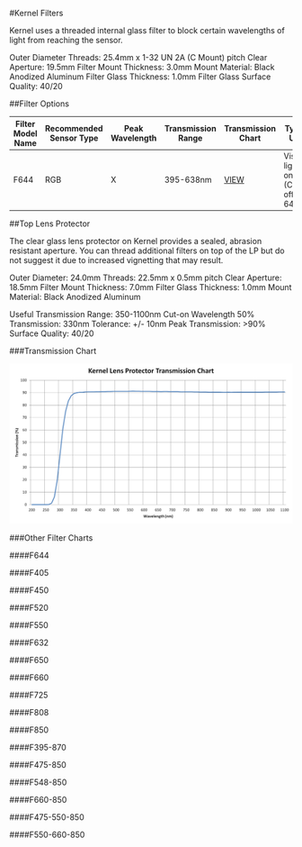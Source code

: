 #Kernel Filters

Kernel uses a threaded internal glass filter to block certain wavelengths of light from reaching the sensor.

Outer Diameter Threads: 25.4mm x 1-32 UN 2A (C Mount) pitch
Clear Aperture: 19.5mm
Filter Mount Thickness: 3.0mm
Mount Material: Black Anodized Aluminum
Filter Glass Thickness: 1.0mm
Filter Glass Surface Quality: 40/20

##Filter Options

| Filter Model Name | Recommended Sensor Type | Peak Wavelength| Transmission Range | Transmission Chart | Typical Uses |
|-------------------|-------------------------|----------------|--------------------|--------------------|--------------|
| F644              | RGB                     | X              | 395-638nm          | [VIEW]()           | Visible light only (Cut-off 648nm) |









##Top Lens Protector

The clear glass lens protector on Kernel provides a sealed, abrasion resistant aperture. You can thread additional filters on top of the LP but do not suggest it due to increased vignetting that may result.

Outer Diameter: 24.0mm
Threads: 22.5mm x 0.5mm pitch
Clear Aperture: 18.5mm
Filter Mount Thickness: 7.0mm
Filter Glass Thickness: 1.0mm
Mount Material: Black Anodized Aluminum

Useful Transmission Range: 350-1100nm
Cut-on Wavelength 50% Transmission: 330nm
Tolerance: +/- 10nm
Peak Transmission: >90%
Surface Quality: 40/20

###Transmission Chart

![](/assets/lens_protector_chart.PNG)

###Other Filter Charts

####F644

####F405

####F450

####F520

####F550

####F632

####F650

####F660

####F725

####F808

####F850

####F395-870

####F475-850

####F548-850

####F660-850

####F475-550-850

####F550-660-850